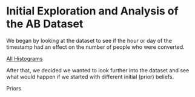 # Initial Exploration and Analysis of the AB Dataset

We began by looking at the dataset to see if the hour or day of the timestamp had an effect on the number of people who were converted. 

[All Histograms](https://github.com/EvaGostiuk/MAT4376-project-2-team-3/blob/master/AB_DataSet/task_1/01-All_Histograms.md)

After that, we decided we wanted to look further into the dataset and see what would happen if we started with different initial (prior) beliefs.

Priors
